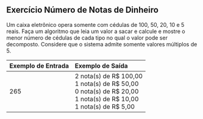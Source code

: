 ## Exercício Número de Notas de Dinheiro
Um caixa eletrônico opera somente com
cédulas de 100, 50, 20, 10 e 5 reais. Faça um algoritmo que leia um valor a sacar e calcule e mostre o menor número de cédulas de cada tipo no qual o valor pode ser decomposto. Considere que o sistema admite somente valores múltiplos de 5.

Exemplo de Entrada | Exemplo de Saída
:--- | :---
265 | 2 nota(s) de R$ 100,00<br />1 nota(s) de R$ 50,00<br />0 nota(s) de R$ 20,00<br />1 nota(s) de R$ 10,00<br />1 nota(s) de R$ 5,00